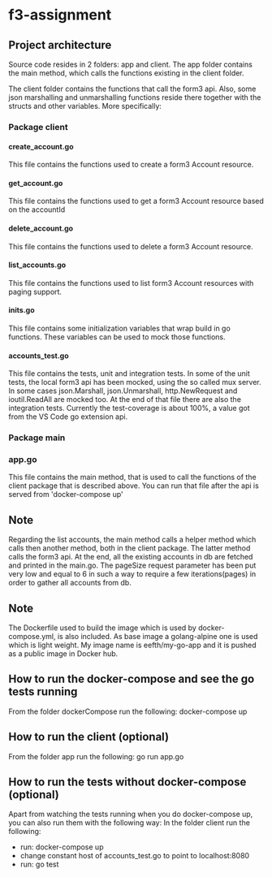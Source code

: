 # f3-assignment

## Project architecture
Source code resides in 2 folders: app and client. The app folder contains the main method, which calls the functions existing in the client folder.

The client folder contains the functions that call the form3 api. Also, some json marshalling and unmarshalling functions reside there together with the structs and other variables. More specifically:
### Package client
#### create_account.go
This file contains the functions used to create a form3 Account resource.
#### get_account.go
This file contains the functions used to get a form3 Account resource based on the accountId
#### delete_account.go
This file contains the functions used to delete a form3 Account resource.
#### list_accounts.go
This file contains the functions used to list form3 Account resources with paging support.
#### inits.go
This file contains some initialization variables that wrap build in go functions. These variables can be used to mock those functions.
#### accounts_test.go
This file contains the tests, unit and integration tests. In some of the unit tests, the local form3 api has been mocked, using the so called mux server.
In some cases json.Marshall, json.Unmarshall, http.NewRequest and ioutil.ReadAll are mocked too. At the end of that file there are also the integration tests. Currently the test-coverage is about 100%, a value got from the VS Code go extension api.

### Package main
### app.go
This file contains the main method, that is used to call the functions of the client package that is described above. You can run that file after the api is served from 'docker-compose up' 

## Note
Regarding the list accounts, the main method calls a helper method which calls then another method, both in the client package. The latter method calls the form3 api. At the end, all the existing accounts in db are fetched and printed in the main.go. The pageSize request parameter has been put very low and equal to 6 in such a way to require a few iterations(pages) in order to gather all accounts from db.

## Note
The Dockerfile used to build the image which is used by docker-compose.yml, is also included. As base image a golang-alpine one is used which is light weight. My image name is eefth/my-go-app and it is pushed as a public image in Docker hub.

## How to run the docker-compose and see the go tests running
From the folder dockerCompose run the following: docker-compose up

## How to run the client (optional)
From the folder app run the following: go run app.go

## How to run the tests without docker-compose (optional)
Apart from watching the tests running when you do docker-compose up, you can also run them with the following way:
In the folder client run the following: 
- run: docker-compose up
- change constant host of accounts_test.go to point to localhost:8080  
- run: go test
